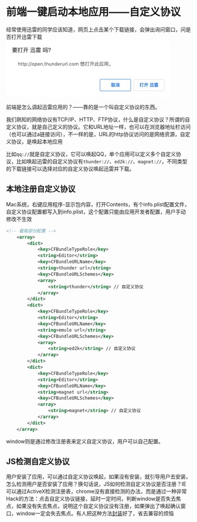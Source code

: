 # 前端一键启动本地应用——自定义协议

经常使用迅雷的同学应该知道，网页上点击某个下载链接，会弹出询问窗口，问是否打开迅雷下载  
<img src="https://raw.githubusercontent.com/wangmeijian/images/master/custom-protocol/xl.png" />  

前端是怎么调起迅雷应用的？——靠的是一个叫自定义协议的东西。  

我们熟知的网络协议有TCP/IP、HTTP、FTP协议，什么是自定义协议？所谓的自定义协议，就是自己定义的协议。它和URL地址一样，也可以在浏览器地址栏访问（也可以通过a链接访问），不一样的是，URL的http协议访问的是网络资源，自定义协议，是唤起本地应用  

比如```qq://```就是自定义协议，它可以唤起QQ，单个应用可以定义多个自定义协议，比如唤起迅雷的自定义协议有```thunder://```、```ed2k://```、```magnet://```，不同类型的下载链接可以选择对应的自定义协议唤起迅雷并下载。

## 本地注册自定义协议

Mac系统，右键应用程序-显示包内容，打开Contents，有个info.plist配置文件，自定义协议配置都写入到info.plist，这个配置只能由应用开发者配置，用户手动修改不生效
```xml
<!-- 截取部分配置 -->
	<array>
		<dict>
			<key>CFBundleTypeRole</key>
			<string>Editor</string>
			<key>CFBundleURLName</key>
			<string>thunder url</string>
			<key>CFBundleURLSchemes</key>
			<array>
				<string>thunder</string> // 自定义协议
			</array>
		</dict>
		<dict>
			<key>CFBundleTypeRole</key>
			<string>Editor</string>
			<key>CFBundleURLName</key>
			<string>emule url</string>
			<key>CFBundleURLSchemes</key>
			<array>
				<string>ed2k</string> // 自定义协议
			</array>
		</dict>
		<dict>
			<key>CFBundleTypeRole</key>
			<string>Editor</string>
			<key>CFBundleURLName</key>
			<string>magnet url</string>
			<key>CFBundleURLSchemes</key>
			<array>
				<string>magnet</string> // 自定义协议
			</array>
		</dict>
	</array>
```

window则是通过修改注册表来定义自定义协议，用户可以自己配置。  

## JS检测自定义协议

用户安装了应用，可以通过自定义协议唤起，如果没有安装，就引导用户去安装，怎么检测用户是否安装了应用？换句话说，JS如何检测自定义协议是否注册？IE可以通过ActiveX检测注册表，chrome没有直接检测的办法，而是通过一种非常Hack的方法：点击自定义协议链接，延时一定时间，判断window是否失去焦点，如果没有失去焦点，说明这个自定义协议没有注册，如果弹出了唤起确认窗口，window一定会失去焦点。有人把这种方法[封装](https://github.com/ismailhabib/custom-protocol-detection/blob/master/protocolcheck.js)好了，省去兼容的烦恼

